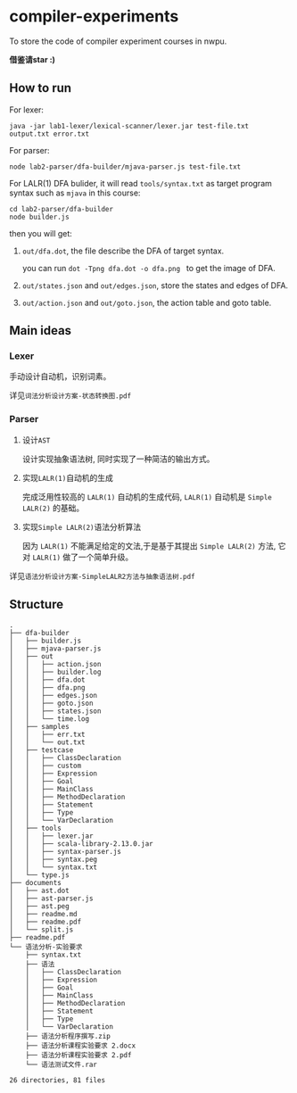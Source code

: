 # compiler-experiments

To store the code of compiler experiment courses in nwpu.  

**借鉴请star :)**


## How to run

For lexer:

`java -jar lab1-lexer/lexical-scanner/lexer.jar test-file.txt output.txt error.txt`



For parser:

`node lab2-parser/dfa-builder/mjava-parser.js test-file.txt`



For LALR(1) DFA bulider, it will read `tools/syntax.txt` as target program syntax such as `mjava` in this course:

```
cd lab2-parser/dfa-builder
node builder.js
```

then you will get:

1. `out/dfa.dot`, the file describe the DFA of target syntax.

   you can run `dot -Tpng dfa.dot -o dfa.png ` to get the image of DFA.

2. `out/states.json` and `out/edges.json`, store the states and edges of DFA.

3. `out/action.json` and `out/goto.json`, the action table and goto table.



## Main ideas

### Lexer

手动设计自动机，识别词素。

详见`词法分析设计方案-状态转换图.pdf`



### Parser

1. 设计`AST`

   设计实现抽象语法树, 同时实现了一种简洁的输出方式。

2. 实现`LALR(1)`自动机的生成

   完成泛用性较高的 `LALR(1)` 自动机的生成代码, `LALR(1)` 自动机是 `Simple LALR(2)` 的基础。

3. 实现`Simple LALR(2)`语法分析算法

   因为 `LALR(1)` 不能满足给定的文法,于是基于其提出 `Simple LALR(2)` 方法, 它对 `LALR(1)` 做了一个简单升级。

详⻅`语法分析设计方案-SimpleLALR2方法与抽象语法树.pdf `



## Structure

```
.
├── dfa-builder
│   ├── builder.js
│   ├── mjava-parser.js
│   ├── out
│   │   ├── action.json
│   │   ├── builder.log
│   │   ├── dfa.dot
│   │   ├── dfa.png
│   │   ├── edges.json
│   │   ├── goto.json
│   │   ├── states.json
│   │   └── time.log
│   ├── samples
│   │   ├── err.txt
│   │   └── out.txt
│   ├── testcase
│   │   ├── ClassDeclaration
│   │   ├── custom
│   │   ├── Expression
│   │   ├── Goal
│   │   ├── MainClass
│   │   ├── MethodDeclaration
│   │   ├── Statement
│   │   ├── Type
│   │   └── VarDeclaration
│   ├── tools
│   │   ├── lexer.jar
│   │   ├── scala-library-2.13.0.jar
│   │   ├── syntax-parser.js
│   │   ├── syntax.peg
│   │   └── syntax.txt
│   └── type.js
├── documents
│   ├── ast.dot
│   ├── ast-parser.js
│   ├── ast.peg
│   ├── readme.md
│   ├── readme.pdf
│   └── split.js
├── readme.pdf
└── 语法分析-实验要求
    ├── syntax.txt
    ├── 语法
    │   ├── ClassDeclaration
    │   ├── Expression
    │   ├── Goal
    │   ├── MainClass
    │   ├── MethodDeclaration
    │   ├── Statement
    │   ├── Type
    │   └── VarDeclaration
    ├── 语法分析程序撰写.zip
    ├── 语法分析课程实验要求 2.docx
    ├── 语法分析课程实验要求 2.pdf
    └── 语法测试文件.rar

26 directories, 81 files
```

